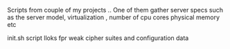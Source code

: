 Scripts from couple of my projects .. One of them gather server specs such as the server model, virtualization , number of cpu cores  physical memory etc

init.sh script lloks fpr weak cipher suites and configuration data

